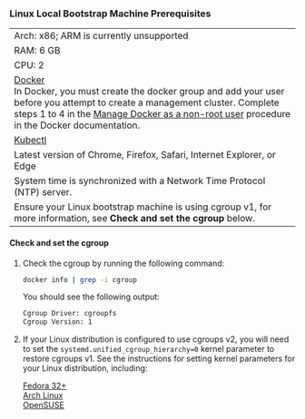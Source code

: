 ### Linux Local Bootstrap Machine Prerequisites
||
|:--- |
|Arch: x86; ARM is currently unsupported|
|RAM: 6 GB|
|CPU: 2|
|[Docker](https://docs.docker.com/engine/install/) <BR> In Docker, you must create the docker group and add your user before you attempt to create a management cluster. Complete steps 1 to 4 in the [Manage Docker as a non-root user](https://docs.docker.com/engine/install/linux-postinstall/#manage-docker-as-a-non-root-user) procedure in the Docker documentation.|
|[Kubectl](https://kubernetes.io/docs/tasks/tools/install-kubectl-linux/) |
|Latest version of Chrome, Firefox, Safari, Internet Explorer, or  Edge|
|System time is synchronized with a Network Time Protocol (NTP) server.|
|Ensure your Linux bootstrap machine is using cgroup v1, for more information, see **Check and set the cgroup** below.|

#### Check and set the cgroup 

1. Check the cgroup by running the following command:

    ```sh
    docker info | grep -i cgroup 
    ```

    You should see the following output:

    ```sh
    Cgroup Driver: cgroupfs
    Cgroup Version: 1
    ```

2. If your Linux distribution is configured to use cgroups v2, you will need to set the `systemd.unified_cgroup_hierarchy=0` kernel parameter to restore cgroups v1. See the instructions for setting kernel parameters for your Linux distribution, including:

    [Fedora 32+](https://fedoramagazine.org/docker-and-fedora-32/)  
    [Arch Linux](https://wiki.archlinux.org/title/Kernel_parameters)  
    [OpenSUSE](https://doc.opensuse.org/documentation/leap/reference/html/book-reference/cha-grub2.html)
